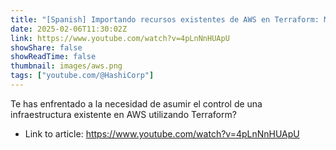 ```yaml
---
title: "[Spanish] Importando recursos existentes de AWS en Terraform: Mejores prácticas"
date: 2025-02-06T11:30:02Z
link: https://www.youtube.com/watch?v=4pLnNnHUApU
showShare: false
showReadTime: false
thumbnail: images/aws.png
tags: ["youtube.com/@HashiCorp"]
---
```

Te has enfrentado a la necesidad de asumir el control de una infraestructura existente en AWS utilizando Terraform?

- Link to article: https://www.youtube.com/watch?v=4pLnNnHUApU
